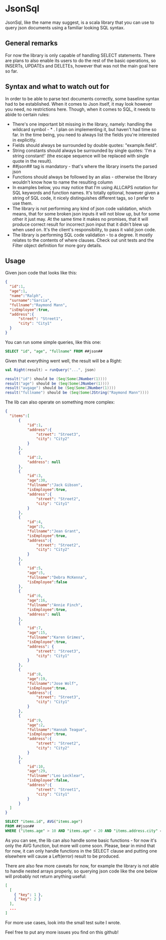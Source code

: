 # JsonSql

JsonSql, like the name may suggest, is a scala library that you can use to query json documents using a familiar 
looking SQL syntax.

## General remarks

For now the library is only capable of handling SELECT statements. There are plans to also enable its users to 
do the rest of the basic operations, so INSERTs, UPDATEs and DELETEs, however that was not the main goal here 
so far.

## Syntax and what to watch out for

In order to be able to parse text documents correctly, some baseline syntax had to be established. When it comes to
Json itself, it may look however you need, no restrictions here. Though, when it comes to SQL, it needs to abide to
certain rules:

* There's one important bit missing in the library, namely: handling the wildcard symbol - * . I plan on
implementing it, but haven't had time so far. In the time being, you need to always list the fields you're
interested in explicitly.
* Fields should always be surrounded by double quotes: "example.field".
* String constants should always be surrounded by single quotes: 'I\'m a string constant!' (the escape sequence 
will be replaced with single quote in the result).
* \##json## tag is mandatory - that's where the library inserts the parsed json
* Functions should always be followed by an alias - otherwise the library wouldn't know how to name the resulting 
column
* In examples below, you may notice that I'm using ALLCAPS notation for SQL keywords and function names. It's totally
optional, however given a string of SQL code, it nicely distinguishes different tags, so I prefer to use them.
* The library is not performing any kind of json code validation, which means, that for some broken json inputs
it will not blow up, but for some other it just may. At the same time it makes no promises, that it will produce correct
result for incorrect json input that it didn't blew up when used on. It's the client's responsibility, to 
pass it valid json code.
* The library is performing SQL code validation - to a degree. It mostly relates to the contents of where clauses.
Check out unit tests and the Filter object definition for more gory details. 

## Usage

Given json code that looks like this:
```json
{
  "id":1,
  "age":1,
  "name":"Ralph",
  "surname":"Garcia",
  "fullname":"Raymond Mann",
  "isEmployee":true,
  "address":{
      "street": "Street1",
      "city": "City1"
  }
}
```

You can run some simple queries, like this one:

```sql
SELECT "id", "age", "fullname" FROM ##json##
```

Given that everything went well, the result will be a Right:

```scala
val Right(result) = runQuery("...", json)

result("id") should be (Seq(Some(JNumber(1))))
result("age") should be (Seq(Some(JNumber(1))))
result("avgage") should be (Seq(Some(JNumber(1))))
result("fullname") should be (Seq(Some(JString("Raymond Mann"))))
```

The lib can also operate on something more complex:

```json
{
  "items":[
      {
          "id":1,
          "address":{
              "street": "Street3",
              "city": "City2"
          }
      },
      {
          "id":2,
          "address": null
      },
      {
          "id":3,
          "age":30,
          "fullname":"Jack Gibson",
          "isEmployee":true,
          "address":{
              "street": "Street2",
              "city": "City1"
          }
      },
      {
          "id":4,
          "age":5,
          "fullname":"Jean Grant",
          "isEmployee":true,
          "address":{
              "street": "Street2",
              "city": "City2"
          }
      },
      {
          "id":5,
          "age":5,
          "fullname":"Debra McKenna",
          "isEmployee":false
      },
      {
          "id":6,
          "age":16,
          "fullname":"Annie Finch",
          "isEmployee":true,
          "address": null
      },
      {
          "id":7,
          "age":15,
          "fullname":"Karen Grimes",
          "isEmployee":true,
          "address": {
              "street": "Street3",
              "city": "City1"
          }
      },
      {
          "id":8,
          "age":19,
          "fullname":"Jose Wolf",
          "isEmployee":true,
          "address":{
              "street": "Street3",
              "city": "City1"
          }
      },
      {
          "id":9,
          "age":2,
          "fullname":"Hannah Teague",
          "isEmployee":true,
          "address":{
              "street": "Street2",
              "city": "City2"
          }
      },
      {
          "id":10,
          "age":29,
          "fullname":"Leo Locklear",
          "isEmployee":false,
          "address":{
              "street": "Street1",
              "city": "City1"
          }
      }
  ]
}
```

```sql
SELECT "items.id", AVG("items.age")
FROM ##json##
WHERE ("items.age" > 10 AND "items.age" < 20 AND "items.address.city" = 'City1') OR "items.isEmployee" = false
```

As you can see, the lib can also handle some basic functions - for now it's only the AVG function, but more 
will come soon. Please, bear in mind that for now, it can only handle functions in the SELECT clause and putting
one elsewhere will cause a Left(error) result to be produced.

There are also few more caveats for now, for example the library is not able to handle nested arrays properly, 
so querying json code like the one below will probably not return anything useful:

```json
[
  [
    { "key": 1 },
    { "key": 2 }
  ],
  ...
]
```

For more use cases, look into the small test suite I wrote. 

Feel free to put any more issues you find on this github!
